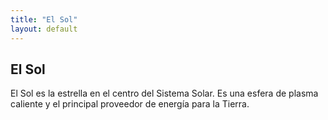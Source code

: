 ```yaml
---
title: "El Sol"
layout: default
---
```

## El Sol
El Sol es la estrella en el centro del Sistema Solar. Es una esfera de plasma caliente y el principal proveedor de energía para la Tierra.
